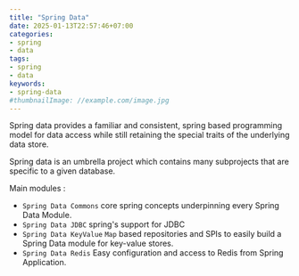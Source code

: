 ```yaml
---
title: "Spring Data"
date: 2025-01-13T22:57:46+07:00
categories:
- spring
- data
tags:
- spring
- data
keywords:
- spring-data
#thumbnailImage: //example.com/image.jpg
---
```


Spring data provides a familiar and consistent, spring based programming model for data access while still retaining the special traits of the underlying data store.
<!--more-->

Spring data is an umbrella project which contains many subprojects that are specific to a given database.

Main modules :
* `Spring Data Commons` core spring concepts underpinning every Spring Data Module.
* `Spring Data JDBC` spring's support for JDBC 
* `Spring Data KeyValue` `Map` based repositories and SPIs to easily build a Spring Data module for key-value stores.
* `Spring Data Redis` Easy configuration and access to Redis from Spring Application.